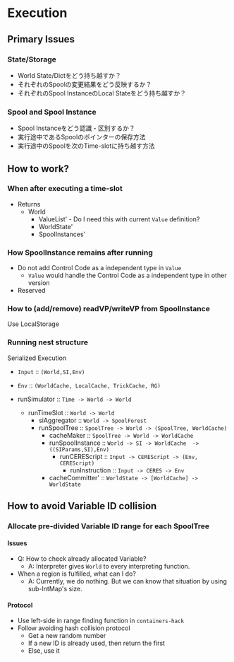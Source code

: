 Execution
====

## Primary Issues

### State/Storage

* World State/Dictをどう持ち越すか？
* それぞれのSpoolの変更結果をどう反映するか？
* それぞれのSpool InstanceのLocal Stateをどう持ち越すか？

### Spool and Spool Instance

* Spool Instanceをどう認識・区別するか？
* 実行途中であるSpoolのポインターの保存方法
* 実行途中のSpoolを次のTime-slotに持ち越す方法

## How to work?

### When after executing a time-slot

* Returns
  * World
    * ValueList' - Do I need this with current `Value` definition?
    * WorldState'
    * SpoolInstances'

### How SpoolInstance remains after running

* Do not add Control Code as a independent type in `Value`
  * `Value` would handle the Control Code as a independent type in other version
* Reserved

### How to (add/remove) readVP/writeVP from SpoolInstance

Use LocalStorage

### Running nest structure

Serialized Execution

* `Input` :: `(World,SI,Env)`
* `Env` :: `(WorldCache, LocalCache, TrickCache, RG)`

* runSimulator :: `Time -> World -> World`
  * runTimeSlot :: `World -> World`
    * siAggregator :: `World -> SpoolForest`
    * runSpoolTree :: `SpoolTree -> World -> (SpoolTree, WorldCache)`
      * cacheMaker :: `SpoolTree -> World -> WorldCache`
      * runSpoolInstance :: `World -> SI -> WorldCache  -> ((SIParams,SI),Env)`
        * runCEREScript :: `Input -> CEREScript -> (Env, CEREScript)`
          * runInstruction :: `Input -> CERES -> Env`
      * cacheCommitter' :: `WorldState -> [WorldCache] -> WorldState`


## How to avoid Variable ID collision

### Allocate pre-divided Variable ID range for each SpoolTree

#### Issues

* Q: How to check already allocated Variable?
  * A: Interpreter gives `World` to every interpreting function.
* When a region is fulfilled, what can I do?
  * A: Currently, we do nothing. But we can know that situation by using sub-IntMap's size.

#### Protocol

* Use left-side in range finding function in `containers-hack`
* Follow avoiding hash collision protocol
  * Get a new random number
  * If a new ID is already used, then return the first
  * Else, use it


